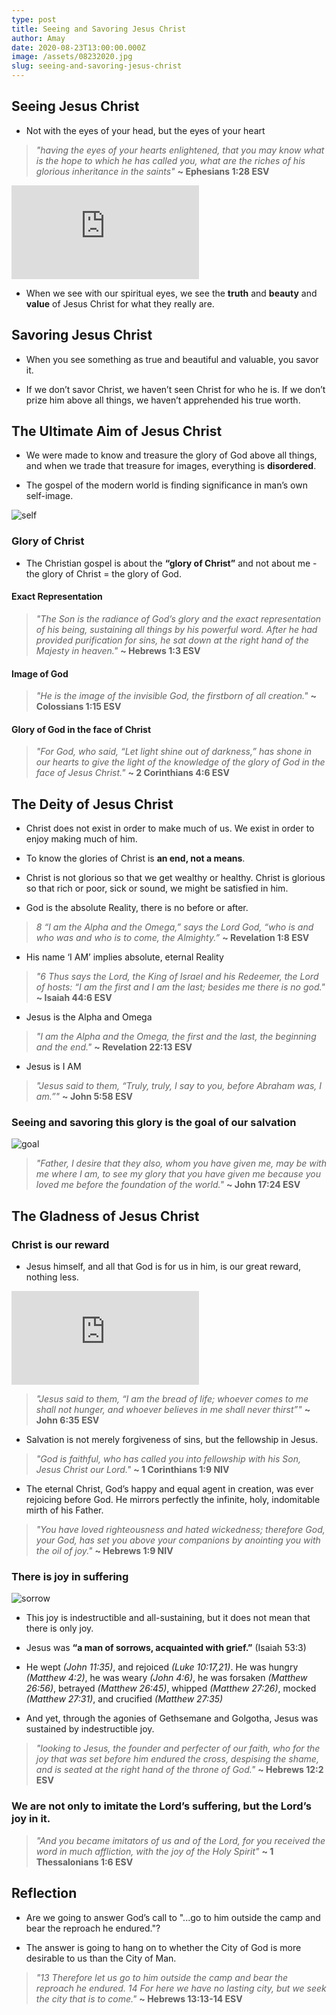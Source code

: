 ```yaml
---
type: post
title: Seeing and Savoring Jesus Christ
author: Amay
date: 2020-08-23T13:00:00.000Z
image: /assets/08232020.jpg
slug: seeing-and-savoring-jesus-christ
---
```

## Seeing Jesus Christ
- Not with the eyes of your head, but the eyes of your heart

> *"having the eyes of your hearts enlightened, that you may know what is the hope to which he has called you, what are the riches of his glorious inheritance in the saints"* **~ Ephesians 1:28 ESV**

<div class="youtube-wrapper">
<iframe src="https://www.youtube.com/embed/ViBNqNukgzE" frameborder="0" allow="accelerometer; autoplay; clipboard-write; encrypted-media; gyroscope; picture-in-picture" allowfullscreen></iframe>
</div>

- When we see with our spiritual eyes, we see the **truth** and **beauty** and **value** of Jesus Christ for what they really are.

## Savoring Jesus Christ
- When you see something as true and beautiful and valuable, you savor it.

- If we don’t savor Christ, we haven’t seen Christ for who he is. If we don’t prize him above all things, we haven’t apprehended his true worth.

## The Ultimate Aim of Jesus Christ
- We were made to know and treasure the glory of God above all things, and when we trade that treasure for images, everything is **disordered**.

- The gospel of the modern world is finding significance in man’s own self-image.

![self](https://media.giphy.com/media/Iad4lCRZsYyFa/giphy.gif)

### Glory of Christ
- The Christian gospel is about the **“glory of Christ”** and not about me - the glory of Christ = the glory of God.

#### Exact Representation
> *"The Son is the radiance of God’s glory and the exact representation of his being, sustaining all things by his powerful word. After he had provided purification for sins, he sat down at the right hand of the Majesty in heaven."* **~ Hebrews 1:3 ESV**

#### Image of God
> *"He is the image of the invisible God, the firstborn of all creation."* **~ Colossians 1:15 ESV**

#### Glory of God in the face of Christ
> *"For God, who said, “Let light shine out of darkness,” has shone in our hearts to give the light of the knowledge of the glory of God in the face of Jesus Christ."* **~ 2 Corinthians 4:6 ESV**

## The Deity of Jesus Christ

- Christ does not exist in order to make much of us. We exist in order to enjoy making much of him.

- To know the glories of Christ is **an end, not a means**. 

- Christ is not glorious so that we get wealthy or healthy. Christ is glorious so that rich or poor, sick or sound, we might be satisfied in him.

- God is the absolute Reality, there is no before or after. 

> *8 “I am the Alpha and the Omega,” says the Lord God, “who is and who was and who is to come, the Almighty.”* **~ Revelation 1:8 ESV**

- His name ‘I AM’ implies absolute, eternal Reality

> *"6 Thus says the Lord, the King of Israel and his Redeemer, the Lord of hosts: “I am the first and I am the last;  besides me there is no god."* **~ Isaiah 44:6 ESV**

- Jesus is the Alpha and Omega
> *"I am the Alpha and the Omega, the first and the last, the beginning and the end."* **~ Revelation 22:13 ESV**

- Jesus is I AM
> *"Jesus said to them, “Truly, truly, I say to you, before Abraham was, I am.”"* **~ John 5:58 ESV**

### Seeing and savoring this glory is the goal of our salvation
![goal](https://media.giphy.com/media/tjOqm4ByG4AwM/giphy.gif)

> *"Father, I desire that they also, whom you have given me, may be with me where I am, to see my glory that you have given me because you loved me before the foundation of the world."* **~ John 17:24 ESV**

## The Gladness of Jesus Christ

### Christ is our reward
- Jesus himself, and all that God is for us in him, is our great reward, nothing less.

<div class="youtube-wrapper">
<iframe src="https://www.youtube.com/embed/teUxQpnhezY" frameborder="0" allow="accelerometer; autoplay; clipboard-write; encrypted-media; gyroscope; picture-in-picture" allowfullscreen></iframe>
<div class="youtube-wrapper">

> *"Jesus said to them, “I am the bread of life; whoever comes to me shall not hunger, and whoever believes in me shall never thirst”"* **~ John 6:35 ESV**

- Salvation is not merely forgiveness of sins, but the fellowship in Jesus.

> *"God is faithful, who has called you into fellowship with his Son, Jesus Christ our Lord."* **~ 1 Corinthians 1:9 NIV**

- The eternal Christ, God’s happy and equal agent in creation, was ever rejoicing before God. He mirrors perfectly the infinite, holy, indomitable mirth of his Father.

> *"You have loved righteousness and hated wickedness; therefore God, your God, has set you above your companions by anointing you with the oil of joy."* **~ Hebrews 1:9 NIV**

### There is joy in suffering
![sorrow](https://media.giphy.com/media/l2R08c5YlvFqj4xJ6/giphy.gif)

- This joy is indestructible and all-sustaining, but it does not mean that there is only joy.

- Jesus was **“a man of sorrows, acquainted with grief.”** (Isaiah 53:3)

- He wept *(John 11:35)*, and rejoiced *(Luke 10:17,21)*. He was hungry *(Matthew 4:2)*, he was weary *(John 4:6)*, he was forsaken *(Matthew 26:56)*, betrayed *(Matthew 26:45)*, whipped *(Matthew 27:26)*, mocked *(Matthew 27:31)*, and crucified *(Matthew 27:35)*

- And yet, through the agonies of Gethsemane and Golgotha, Jesus was sustained by indestructible joy.

> *"looking to Jesus, the founder and perfecter of our faith, who for the joy that was set before him endured the cross, despising the shame, and is seated at the right hand of the throne of God."* **~ Hebrews 12:2 ESV**

### We are not only to imitate the Lord’s suffering, but the Lord’s joy in it.

> *"And you became imitators of us and of the Lord, for you received the word in much affliction, with the joy of the Holy Spirit"* **~ 1 Thessalonians 1:6 ESV**

## Reflection

- Are we going to answer God’s call to "...go to him outside the camp and bear the reproach he endured."?

- The answer is going to hang on to whether the City of God is more desirable to us than the City of Man.

> *"13 Therefore let us go to him outside the camp and bear the reproach he endured. 14 For here we have no lasting city, but we seek the city that is to come."* **~ Hebrews 13:13-14 ESV**

